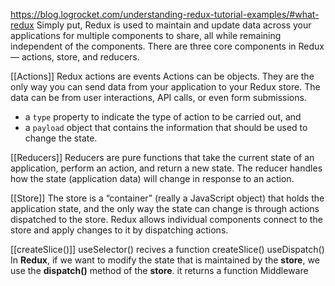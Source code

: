 https://blog.logrocket.com/understanding-redux-tutorial-examples/#what-redux
Simply put, Redux is used to maintain and update data across your applications for multiple components to share, all while remaining independent of the components.
There are three core components in Redux — actions, store, and reducers.

[[Actions]]
Redux actions are events Actions can be objects.
They are the only way you can send data from your application to your Redux store. The data can be from user interactions, API calls, or even form submissions.
-   a `type` property to indicate the type of action to be carried out, and
-   a `payload` object that contains the information that should be used to change the state.

[[Reducers]]
Reducers are pure functions that take the current state of an application, perform an action, and return a new state. The reducer handles how the state (application data) will change in response to an action.

[[Store]]
The store is a “container” (really a JavaScript object) that holds the application state, and the only way the state can change is through actions dispatched to the store. Redux allows individual components connect to the store and apply changes to it by dispatching actions.

[[createSlice()]]
useSelector() recives a function
createSlice() 
useDispatch()   In **Redux**, if we want to modify the state that is maintained by the **store**, we use the **dispatch()** method of the **store**. it returns a function
Middleware
